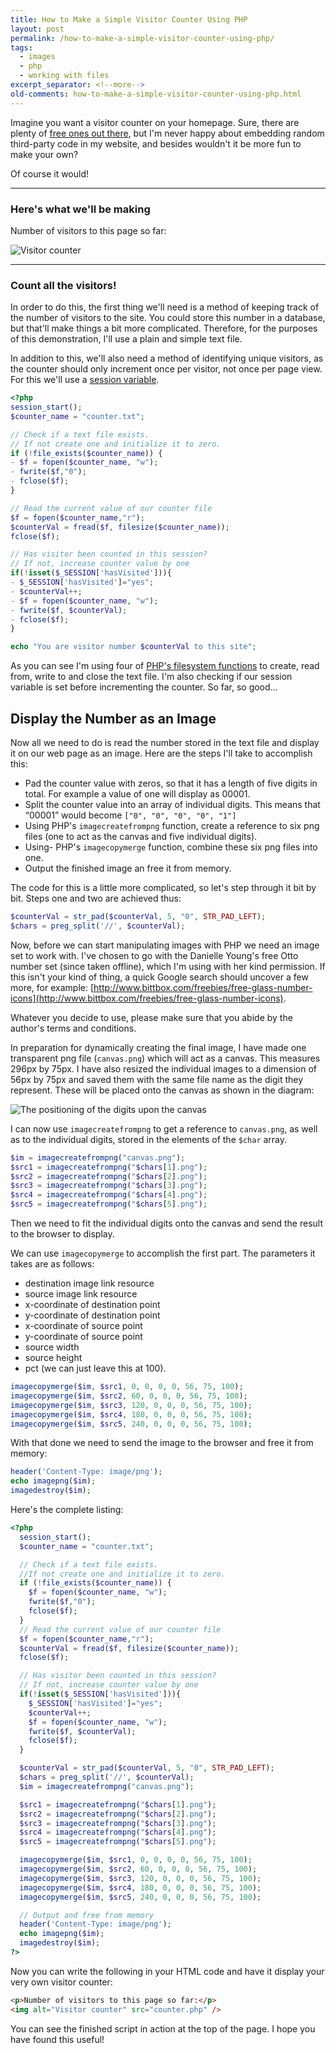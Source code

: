 ```yaml
---
title: How to Make a Simple Visitor Counter Using PHP
layout: post
permalink: /how-to-make-a-simple-visitor-counter-using-php/
tags:
  - images
  - php
  - working with files
excerpt_separator: <!--more-->
old-comments: how-to-make-a-simple-visitor-counter-using-php.html
---
```


Imagine you want a visitor counter on your homepage. Sure, there are plenty of [free ones out there](http://www.google.com/search?q=free+visitor+counter "A Google search for 'Free visitor counter'"), but I'm never happy about embedding random third-party code in my website, and besides wouldn't it be more fun to make your own?

Of course it would!

<!--more-->

---

### Here's what we'll be making

Number of visitors to this page so far:

![Visitor counter](https://hibbard.eu/demos/visitor-counter/)

---

### Count all the visitors!

In order to do this, the first thing we'll need is a method of keeping track of the number of visitors to the site. You could store this number in a database, but that'll make things a bit more complicated. Therefore, for the purposes of this demonstration, I'll use a plain and simple text file.

In addition to this, we'll also need a method of identifying unique visitors, as the counter should only increment once per visitor, not once per page view. For this we'll use a [session variable](http://php.net/manual/en/features.sessions.php "PHP Manual - Sessions").

```php
<?php
session_start();
$counter_name = "counter.txt";

// Check if a text file exists.
// If not create one and initialize it to zero.
if (!file_exists($counter_name)) {
- $f = fopen($counter_name, "w");
- fwrite($f,"0");
- fclose($f);
}

// Read the current value of our counter file
$f = fopen($counter_name,"r");
$counterVal = fread($f, filesize($counter_name));
fclose($f);

// Has visitor been counted in this session?
// If not, increase counter value by one
if(!isset($_SESSION['hasVisited'])){
- $_SESSION['hasVisited']="yes";
- $counterVal++;
- $f = fopen($counter_name, "w");
- fwrite($f, $counterVal);
- fclose($f);
}

echo "You are visitor number $counterVal to this site";
```

As you can see I'm using four of [PHP's filesystem functions](http://uk3.php.net/ref.filesystem "PHP Manual - Filesystem Functions") to create, read from, write to and close the text file. I'm also checking if our session variable is set before incrementing the counter. So far, so good…

## Display the Number as an Image

Now all we need to do is read the number stored in the text file and display it on our web page as an image. Here are the steps I'll take to accomplish this:

- Pad the counter value with zeros, so that it has a length of five digits in total. For example a value of one will display as 00001.
- Split the counter value into an array of individual digits. This means that &#8220;00001&#8221; would become `["0", "0", "0", "0", "1"]`
- Using PHP's `imagecreatefrompng` function, create a reference to six png files (one to act as the canvas and five individual digits).
- Using- PHP's `imagecopymerge` function, combine these six png files into one.
- Output the finished image an free it from memory.

The code for this is a little more complicated, so let's step through it bit by bit. Steps one and two are achieved thus:

```php
$counterVal = str_pad($counterVal, 5, "0", STR_PAD_LEFT);
$chars = preg_split('//', $counterVal);
```

Now, before we can start manipulating images with PHP we need an image set to work with. I've chosen to go with the Danielle Young's free Otto number set (since taken offline), which I'm using with her kind permission. If this isn't your kind of thing, a quick Google search should uncover a few more, for example: [http://www.bittbox.com/freebies/free-glass-number-icons](http://www.bittbox.com/freebies/free-glass-number-icons).

Whatever you decide to use, please make sure that you abide by the author's terms and conditions.

In preparation for dynamically creating the final image, I have made one transparent png file (`canvas.png`) which will act as a canvas. This measures 296px by 75px. I have also resized the individual images to a dimension of 56px by 75px and saved them with the same file name as the digit they represent. These will be placed onto the canvas as shown in the diagram:

![The positioning of the digits upon the canvas](https://res.cloudinary.com/hibbard/image/upload/v1528970017/counter_example.png "The positioning of the digits upon the canvas")

I can now use `imagecreatefrompng` to get a reference to `canvas.png`, as well as to the individual digits, stored in the elements of the `$char` array.

```php
$im = imagecreatefrompng("canvas.png");
$src1 = imagecreatefrompng("$chars[1].png");
$src2 = imagecreatefrompng("$chars[2].png");
$src3 = imagecreatefrompng("$chars[3].png");
$src4 = imagecreatefrompng("$chars[4].png");
$src5 = imagecreatefrompng("$chars[5].png");
```

Then we need to fit the individual digits onto the canvas and send the result to the browser to display.

We can use `imagecopymerge` to accomplish the first part. The parameters it takes are as follows:

- destination image link resource
- source image link resource
- x-coordinate of destination point
- y-coordinate of destination point
- x-coordinate of source point
- y-coordinate of source point
- source width
- source height
- pct (we can just leave this at 100).

```php
imagecopymerge($im, $src1, 0, 0, 0, 0, 56, 75, 100);
imagecopymerge($im, $src2, 60, 0, 0, 0, 56, 75, 100);
imagecopymerge($im, $src3, 120, 0, 0, 0, 56, 75, 100);
imagecopymerge($im, $src4, 180, 0, 0, 0, 56, 75, 100);
imagecopymerge($im, $src5, 240, 0, 0, 0, 56, 75, 100);
```

With that done we need to send the image to the browser and free it from memory:

```php
header('Content-Type: image/png');
echo imagepng($im);
imagedestroy($im);
```

Here's the complete listing:

```php
<?php
  session_start();
  $counter_name = "counter.txt";

  // Check if a text file exists.
  //If not create one and initialize it to zero.
  if (!file_exists($counter_name)) {
    $f = fopen($counter_name, "w");
    fwrite($f,"0");
    fclose($f);
  }
  // Read the current value of our counter file
  $f = fopen($counter_name,"r");
  $counterVal = fread($f, filesize($counter_name));
  fclose($f);

  // Has visitor been counted in this session?
  // If not, increase counter value by one
  if(!isset($_SESSION['hasVisited'])){
    $_SESSION['hasVisited']="yes";
    $counterVal++;
    $f = fopen($counter_name, "w");
    fwrite($f, $counterVal);
    fclose($f);
  }

  $counterVal = str_pad($counterVal, 5, "0", STR_PAD_LEFT);
  $chars = preg_split('//', $counterVal);
  $im = imagecreatefrompng("canvas.png");

  $src1 = imagecreatefrompng("$chars[1].png");
  $src2 = imagecreatefrompng("$chars[2].png");
  $src3 = imagecreatefrompng("$chars[3].png");
  $src4 = imagecreatefrompng("$chars[4].png");
  $src5 = imagecreatefrompng("$chars[5].png");

  imagecopymerge($im, $src1, 0, 0, 0, 0, 56, 75, 100);
  imagecopymerge($im, $src2, 60, 0, 0, 0, 56, 75, 100);
  imagecopymerge($im, $src3, 120, 0, 0, 0, 56, 75, 100);
  imagecopymerge($im, $src4, 180, 0, 0, 0, 56, 75, 100);
  imagecopymerge($im, $src5, 240, 0, 0, 0, 56, 75, 100);

  // Output and free from memory
  header('Content-Type: image/png');
  echo imagepng($im);
  imagedestroy($im);
?>
```

Now you can write the following in your HTML code and have it display your very own visitor counter:

```html
<p>Number of visitors to this page so far:</p>
<img alt="Visitor counter" src="counter.php" />
```

You can see the finished script in action at the top of the page. I hope you have found this useful!
